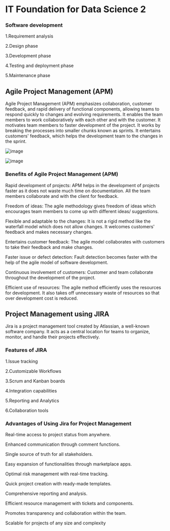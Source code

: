 # IT Foundation for Data Science 2
### Software development

1.Requirement analysis

2.Design phase

3.Development phase

4.Testing and deployment phase

5.Maintenance phase

## Agile Project Management (APM)

Agile Project Management (APM) emphasizes collaboration, customer feedback, and rapid delivery of functional components, allowing teams to respond quickly to changes and evolving requirements. It enables the team members to work collaboratively with each other and with the customer. It motivates team members to faster development of the project. It works by breaking the processes into smaller chunks known as sprints. It entertains customers' feedback, which helps the development team to the changes in the sprint.

![image](https://github.com/user-attachments/assets/00e887c4-d1b5-4a0e-9315-034675787e2a)

![image](https://github.com/user-attachments/assets/5cfc5f0f-08c6-4ccb-9b27-6591eafbc50f)

### Benefits of Agile Project Management (APM)

Rapid development of projects: APM helps in the development of projects faster as it does not waste much time on documentation. All the team members collaborate and with the client for feedback.

Freedom of ideas: The agile methodology gives freedom of ideas which encourages team members to come up with different ideas/ suggestions.

Flexible and adaptable to the changes: It is not a rigid method like the waterfall model which does not allow changes. It welcomes customers' feedback and makes necessary changes.

Entertains customer feedback: The agile model collaborates with customers to take their feedback and make changes.

Faster issue or defect detection: Fault detection becomes faster with the help of the agile model of software development.

Continuous involvement of customers: Customer and team collaborate throughout the development of the project.

Efficient use of resources: The agile method efficiently uses the resources for development. It also takes off unnecessary waste of resources so that over 
development cost is reduced.

## Project Management using JIRA
Jira is a project management tool created by Atlassian, a well-known software company. It acts as a central location for teams to organize, monitor, and handle their projects effectively.

### Features of JIRA
1.Issue tracking

2.Customizable Workflows

3.Scrum and Kanban boards

4.Integration capabilities

5.Reporting and Analytics

6.Collaboration tools

### Advantages of Using Jira for Project Management

Real-time access to project status from anywhere.

Enhanced communication through comment functions.

Single source of truth for all stakeholders.

Easy expansion of functionalities through marketplace apps.

Optimal risk management with real-time tracking.

Quick project creation with ready-made templates.

Comprehensive reporting and analysis.

Efficient resource management with tickets and components.

Promotes transparency and collaboration within the team.

Scalable for projects of any size and complexity
